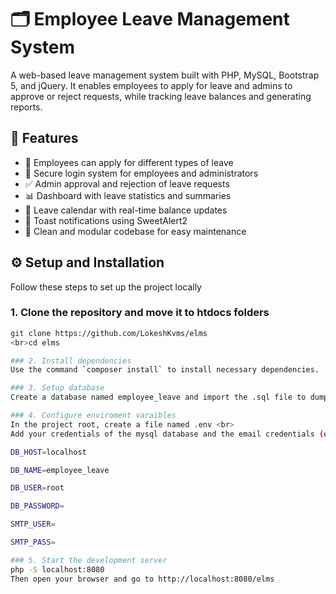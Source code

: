 # 🗂️ Employee Leave Management System
A web-based leave management system built with PHP, MySQL, Bootstrap 5, and jQuery. 
It enables employees to apply for leave and admins to approve or reject requests, while tracking leave balances and generating reports.

## 🚀 Features
- 📝 Employees can apply for different types of leave  
- 🔐 Secure login system for employees and administrators  
- ✅ Admin approval and rejection of leave requests  
- 📊 Dashboard with leave statistics and summaries  
- 📅 Leave calendar with real-time balance updates  
- 🔔 Toast notifications using SweetAlert2  
- 📁 Clean and modular codebase for easy maintenance

## ⚙️ Setup and Installation
Follow these steps to set up the project locally

### 1. Clone the repository and move it to htdocs folders
```bash
git clone https://github.com/LokeshKvms/elms
<br>cd elms

### 2. Install dependencies
Use the command `composer install` to install necessary dependencies.

### 3. Setup database
Create a database named employee_leave and import the .sql file to dump the data.

### 4. Configure enviroment varaibles
In the project root, create a file named .env <br>
Add your credentials of the mysql database and the email credentials (email address and app password) in the following format :

DB_HOST=localhost

DB_NAME=employee_leave

DB_USER=root

DB_PASSWORD=

SMTP_USER=

SMTP_PASS=

### 5. Start the development server
php -S localhost:8080
Then open your browser and go to http://localhost:8080/elms
